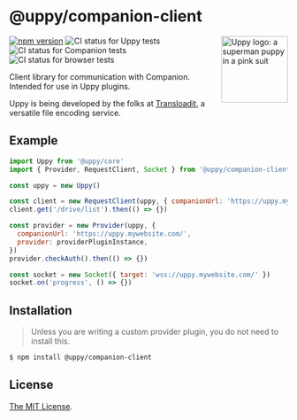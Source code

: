 # @uppy/companion-client

<img src="https://uppy.io/images/logos/uppy-dog-head-arrow.svg" width="120" alt="Uppy logo: a superman puppy in a pink suit" align="right">

[![npm version](https://img.shields.io/npm/v/@uppy/companion-client.svg?style=flat-square)](https://www.npmjs.com/package/@uppy/companion-client)
![CI status for Uppy tests](https://github.com/transloadit/uppy/workflows/Tests/badge.svg)
![CI status for Companion tests](https://github.com/transloadit/uppy/workflows/Companion/badge.svg)
![CI status for browser tests](https://github.com/transloadit/uppy/workflows/End-to-end%20tests/badge.svg)

Client library for communication with Companion. Intended for use in Uppy plugins.

Uppy is being developed by the folks at [Transloadit](https://transloadit.com), a versatile file encoding service.

## Example

```js
import Uppy from '@uppy/core'
import { Provider, RequestClient, Socket } from '@uppy/companion-client'

const uppy = new Uppy()

const client = new RequestClient(uppy, { companionUrl: 'https://uppy.mywebsite.com/' })
client.get('/drive/list').then(() => {})

const provider = new Provider(uppy, {
  companionUrl: 'https://uppy.mywebsite.com/',
  provider: providerPluginInstance,
})
provider.checkAuth().then(() => {})

const socket = new Socket({ target: 'wss://uppy.mywebsite.com/' })
socket.on('progress', () => {})
```

## Installation

> Unless you are writing a custom provider plugin, you do not need to install this.

```bash
$ npm install @uppy/companion-client
```

<!-- Undocumented currently
## Documentation

Documentation for this plugin can be found on the [Uppy website](https://uppy.io/docs/DOC_PAGE_HERE).
-->

## License

[The MIT License](./LICENSE).
